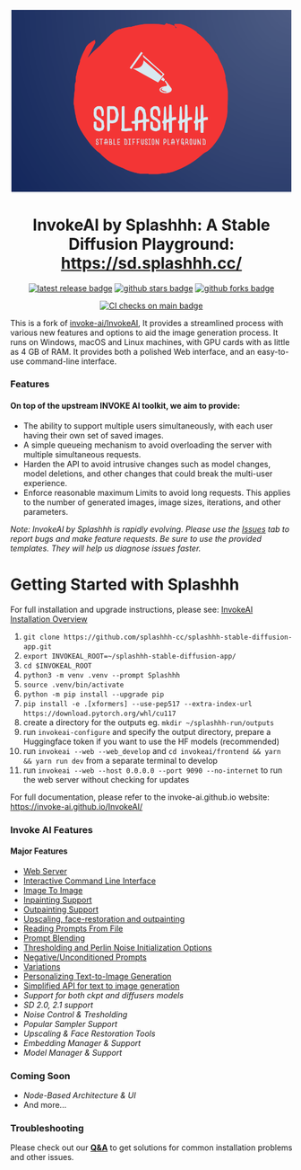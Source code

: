 <div align="center">

[//]: # (![Splashhh project logo]&#40;Splashhh-header-img1.webp&#41;)
<img alt="splashhh project logo" src="./Splashhh-header-img1.webp" width="500" />

# InvokeAI by Splashhh: A Stable Diffusion Playground: https://sd.splashhh.cc/

[![latest release badge]][latest release link] [![github stars badge]][github stars link] [![github forks badge]][github forks link]

[![CI checks on main badge]][CI checks on main link]

[CI checks on main badge]: https://flat.badgen.net/github/checks/splashhh-cc/splashhh-stable-diffusion-app/main?label=CI%20status%20on%20main&cache=900&icon=github
[CI checks on main link]: https://github.com/splashhh-cc/splashhh-stable-diffusion-app/actions/workflows/test-invoke-conda.yml
[github forks badge]: https://flat.badgen.net/github/forks/splashhh-cc/splashhh-stable-diffusion-appicon=github
[github forks link]: https://useful-forks.github.io/?repo=invoke-ai%2FInvokeAI
[github open issues badge]: https://flat.badgen.net/github/open-issues/splashhh-cc/splashhh-stable-diffusion-app?icon=github
[github open issues link]: https://github.com/splashhh-cc/splashhh-stable-diffusion-app/issues?q=is%3Aissue+is%3Aopen
[github open prs badge]: https://flat.badgen.net/github/open-prs/splashhh-cc/splashhh-stable-diffusion-app?icon=github
[github open prs link]: https://github.com/splashhh-cc/splashhh-stable-diffusion-app/pulls?q=is%3Apr+is%3Aopen
[github stars badge]: https://flat.badgen.net/github/stars/splashhh-cc/splashhh-stable-diffusion-app?icon=github
[github stars link]: https://github.com/splashhh-cc/splashhh-stable-diffusion-app/stargazers
[latest release badge]: https://flat.badgen.net/github/release/splashhh-cc/splashhh-stable-diffusion-app/development?icon=github
[latest release link]: https://github.com/splashhh-cc/splashhh-stable-diffusion-app/releases
</div>

This is a fork of
[invoke-ai/InvokeAI](https://github.com/invoke-ai/InvokeAI),
It provides a streamlined process with various new features and options to aid the image
generation process. It runs on Windows, macOS and Linux machines, with
GPU cards with as little as 4 GB of RAM. It provides both a polished
Web interface, and an easy-to-use command-line interface.

### Features

#### On top of the upstream INVOKE AI toolkit, we aim to provide:

- The ability to support multiple users simultaneously, with each user having their own set of saved images.
- A simple queueing mechanism to avoid overloading the server with multiple simultaneous requests.
- Harden the API to avoid intrusive changes such as model changes, model deletions, and other changes that could break the multi-user experience.
- Enforce reasonable maximum Limits to avoid long requests. This applies to the number of generated images, image sizes, iterations, and other parameters.


_Note: InvokeAI by Splashhh is rapidly evolving. Please use the
[Issues](https://github.com/splashhh-cc/splashhh-stable-diffusion-app/issues) tab to report bugs and make feature
requests. Be sure to use the provided templates. They will help us diagnose issues faster._

# Getting Started with Splashhh

For full installation and upgrade instructions, please see:
[InvokeAI Installation Overview](https://invoke-ai.github.io/InvokeAI/installation/)

1. `git clone https://github.com/splashhh-cc/splashhh-stable-diffusion-app.git`
2. `export INVOKEAL_ROOT=~/splashhh-stable-diffusion-app/`
3. `cd $INVOKEAL_ROOT`
4. `python3 -m venv .venv --prompt Splashhh`
5. `source .venv/bin/activate`
6. `python -m pip install --upgrade pip`
7. `pip install -e .[xformers] --use-pep517 --extra-index-url https://download.pytorch.org/whl/cu117`
8. create a directory for the outputs eg. `mkdir ~/splashhh-run/outputs`
9. run `invokeai-configure` and specify the output directory, prepare a Huggingface token if you want to use the HF models (recommended)
10. run `invokeai --web --web_develop` and `cd invokeai/frontend && yarn && yarn run dev` from a separate terminal to develop
11. run `invokeai --web --host 0.0.0.0 --port 9090 --no-internet` to run the web server without checking for updates



For full documentation, please refer to the invoke-ai.github.io website: https://invoke-ai.github.io/InvokeAI/


### Invoke AI Features

#### Major Features

- [Web Server](https://invoke-ai.github.io/InvokeAI/features/WEB/)
- [Interactive Command Line Interface](https://invoke-ai.github.io/InvokeAI/features/CLI/)
- [Image To Image](https://invoke-ai.github.io/InvokeAI/features/IMG2IMG/)
- [Inpainting Support](https://invoke-ai.github.io/InvokeAI/features/INPAINTING/)
- [Outpainting Support](https://invoke-ai.github.io/InvokeAI/features/OUTPAINTING/)
- [Upscaling, face-restoration and outpainting](https://invoke-ai.github.io/InvokeAI/features/POSTPROCESS/)
- [Reading Prompts From File](https://invoke-ai.github.io/InvokeAI/features/PROMPTS/#reading-prompts-from-a-file)
- [Prompt Blending](https://invoke-ai.github.io/InvokeAI/features/PROMPTS/#prompt-blending)
- [Thresholding and Perlin Noise Initialization Options](https://invoke-ai.github.io/InvokeAI/features/OTHER/#thresholding-and-perlin-noise-initialization-options)
- [Negative/Unconditioned Prompts](https://invoke-ai.github.io/InvokeAI/features/PROMPTS/#negative-and-unconditioned-prompts)
- [Variations](https://invoke-ai.github.io/InvokeAI/features/VARIATIONS/)
- [Personalizing Text-to-Image Generation](https://invoke-ai.github.io/InvokeAI/features/TEXTUAL_INVERSION/)
- [Simplified API for text to image generation](https://invoke-ai.github.io/InvokeAI/features/OTHER/#simplified-api)
- *Support for both ckpt and diffusers models*
- *SD 2.0, 2.1 support*
- *Noise Control & Tresholding*
- *Popular Sampler Support*
- *Upscaling & Face Restoration Tools*
- *Embedding Manager & Support*
- *Model Manager & Support*

### Coming Soon

- *Node-Based Architecture & UI*
- And more...


### Troubleshooting

Please check out our **[Q&A](https://invoke-ai.github.io/InvokeAI/help/TROUBLESHOOT/#faq)** to get solutions for common installation
problems and other issues.
